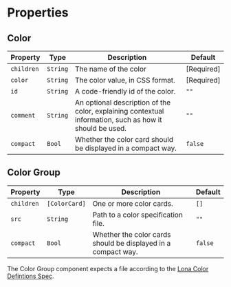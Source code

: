 # Properties

## Color

Property | Type | Description | Default
---|---|---|---
`children` | `String` | The name of the color | [Required]
`color` | `String` | The color value, in CSS format. | [Required]
`id` | `String` | A code-friendly id of the color. | `""`
`comment` | `String` | An optional description of the color, explaining contextual information, such as how it should be used. | `""`
`compact` | `Bool` | Whether the color card should be displayed in a compact way. | `false`

## Color Group

Property | Type | Description | Default
---|---|---|---
`children` | `[ColorCard]` | One or more color cards. | `[]`
`src` | `String` | Path to a color specification file. | `""`
`compact` | `Bool` | Whether the color cards should be displayed in a compact way. | `false`

The Color Group component expects a file according to the [Lona Color Defintions Spec](https://github.com/airbnb/Lona/blob/master/docs/file-formats/colors.md).